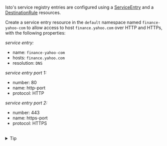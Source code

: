 Isto's service registry entries are configured using
a [ServiceEntry](https://istio.io/latest/docs/reference/config/networking/service-entry/#ServiceEntry)
and a [DestinationRule](https://istio.io/latest/docs/reference/config/networking/destination-rule/)
resources.


Create a service entry resource in the `default` namespace named `finance-yahoo-com` to allow
access to host `finance.yahoo.com` over HTTP and HTTPs, with the following properties:


*service entry:*
- name: `finance-yahoo-com`
- hosts: `finance.yahoo.com`
- resolution: `DNS`

*service entry port 1:*
- number: 80
- name: http-port
- protocol: HTTP

*service entry port 2:*
- number: 443
- name: https-port
- protocol: HTTPS


<br>
<details><summary>Tip</summary>

```plain
apiVersion: networking.istio.io/v1alpha3
kind: ServiceEntry
metadata:
  name: // TODO
spec:
  hosts:
  - // TODO
  ports:
  - number: // TODO
    name: // TODO
    protocol: // TODO
  - number: // TODO
    name: // TODO
    protocol: // TODO
  resolution: // TODO
```{{copy}}
</details>

<br>
<details><summary>Solution</summary>

```plain
apiVersion: networking.istio.io/v1alpha3
kind: ServiceEntry
metadata:
  name: finance-yahoo-com
spec:
  hosts:
  - finance.yahoo.com
  ports:
  - number: 80
    name: http-port
    protocol: HTTP
  - number: 443
    name: https-port
    protocol: HTTPS
  resolution: DNS
```{{copy}}
</details>